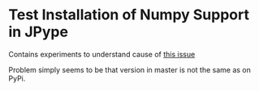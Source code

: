 Test Installation of Numpy Support in JPype
===========================================

Contains experiments to understand cause of [this issue](https://github.com/jpype-project/jpype/issues/405)

Problem simply seems to be that version in master is not the same as on PyPi.

